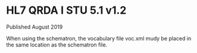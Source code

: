 # HL7 QRDA I STU 5.1 v1.2

Published August 2019

When  using the schematron, the vocabulary file voc.xml mudy be placed in the same location as the schematron file.